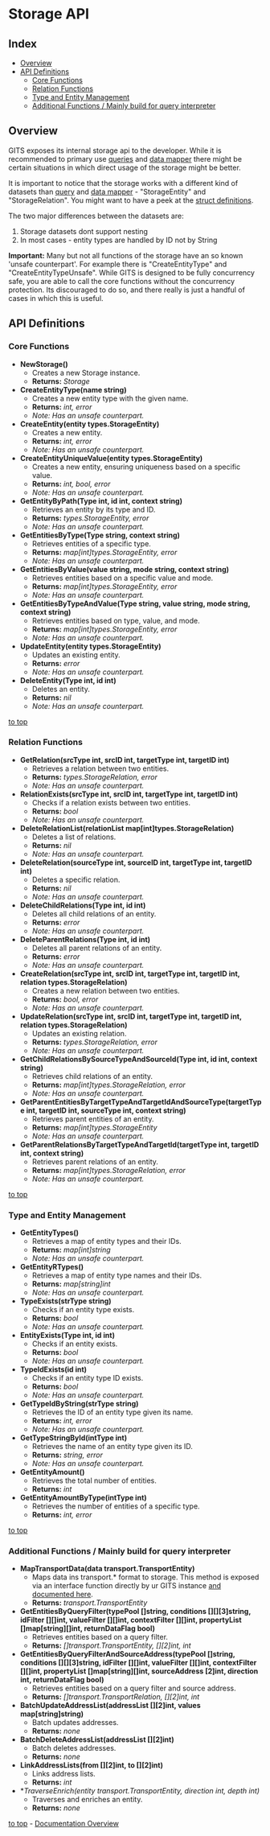 # Storage API

## Index
* [Overview](#overview)
* [API Definitions](#api-definitions)
  * [Core Functions](#core-functions)
  * [Relation Functions](#relation-functions)
  * [Type and Entity Management](#type-and-entity-management)
  * [Additional Functions / Mainly build for query interpreter](#additional-functions--mainly-build-for-query-interpreter)

## Overview
GITS exposes its internal storage api to the developer. While it is recommended to primary use [queries](./QUERY.md) and [data mapper](DATA_MAPPING.md) there might be certain situations in which direct usage of the storage might be better.

It is important to notice that the storage works with a different kind of datasets than [query](./QUERY.md) and [data mapper](./DATA_MAPPING.md) - "StorageEntity" and "StorageRelation". You might want to have a peek at the [struct definitions](./STORAGE_ARCHITECTURE.md).

The two major differences between the datasets are:
1. Storage datasets dont support nesting
2. In most cases - entity types are handled by ID not by String

**Important:** Many but not all functions of the storage have an so known 'unsafe counterpart'. For example there is "CreateEntityType" and "CreateEntityTypeUnsafe". While GITS is designed to be fully concurrency safe, you are able to call the core functions without the concurrency protection. Its discouraged to do so, and there really is just a handful of cases in which this is useful. 

## API Definitions
### Core Functions

* **NewStorage()**
  * Creates a new Storage instance.
  * **Returns:** *Storage*
* **CreateEntityType(name string)**
  * Creates a new entity type with the given name.
  * **Returns:** *int, error*
  * *Note: Has an unsafe counterpart.*
* **CreateEntity(entity types.StorageEntity)**
  * Creates a new entity.
  * **Returns:** *int, error*
  * *Note: Has an unsafe counterpart.*
* **CreateEntityUniqueValue(entity types.StorageEntity)**
  * Creates a new entity, ensuring uniqueness based on a specific value.
  * **Returns:** *int, bool, error*
  * *Note: Has an unsafe counterpart.*
* **GetEntityByPath(Type int, id int, context string)**
  * Retrieves an entity by its type and ID.
  * **Returns:** *types.StorageEntity, error*
  * *Note: Has an unsafe counterpart.*
* **GetEntitiesByType(Type string, context string)**
  * Retrieves entities of a specific type.
  * **Returns:** *map[int]types.StorageEntity, error*
  * *Note: Has an unsafe counterpart.*
* **GetEntitiesByValue(value string, mode string, context string)**
  * Retrieves entities based on a specific value and mode.
  * **Returns:** *map[int]types.StorageEntity, error*
  * *Note: Has an unsafe counterpart.*
* **GetEntitiesByTypeAndValue(Type string, value string, mode string, context string)**
  * Retrieves entities based on type, value, and mode.
  * **Returns:** *map[int]types.StorageEntity, error*
  * *Note: Has an unsafe counterpart.*
* **UpdateEntity(entity types.StorageEntity)**
  * Updates an existing entity.
  * **Returns:** *error*
  * *Note: Has an unsafe counterpart.*
* **DeleteEntity(Type int, id int)**
  * Deletes an entity.
  * **Returns:** *nil*
  * *Note: Has an unsafe counterpart.*

[to top](#storage-api)

### Relation Functions

* **GetRelation(srcType int, srcID int, targetType int, targetID int)**
  * Retrieves a relation between two entities.
  * **Returns:** *types.StorageRelation, error*
  * *Note: Has an unsafe counterpart.*
* **RelationExists(srcType int, srcID int, targetType int, targetID int)**
  * Checks if a relation exists between two entities.
  * **Returns:** *bool*
  * *Note: Has an unsafe counterpart.*
* **DeleteRelationList(relationList map[int]types.StorageRelation)**
  * Deletes a list of relations.
  * **Returns:** *nil*
  * *Note: Has an unsafe counterpart.*
* **DeleteRelation(sourceType int, sourceID int, targetType int, targetID int)**
  * Deletes a specific relation.
  * **Returns:** *nil*
  * *Note: Has an unsafe counterpart.*
* **DeleteChildRelations(Type int, id int)**
  * Deletes all child relations of an entity.
  * **Returns:** *error*
  * *Note: Has an unsafe counterpart.*
* **DeleteParentRelations(Type int, id int)**
  * Deletes all parent relations of an entity.
  * **Returns:** *error*
  * *Note: Has an unsafe counterpart.*
* **CreateRelation(srcType int, srcID int, targetType int, targetID int, relation types.StorageRelation)**
  * Creates a new relation between two entities.
  * **Returns:** *bool, error*
  * *Note: Has an unsafe counterpart.*
* **UpdateRelation(srcType int, srcID int, targetType int, targetID int, relation types.StorageRelation)**
  * Updates an existing relation.
  * **Returns:** *types.StorageRelation, error*
  * *Note: Has an unsafe counterpart.*
* **GetChildRelationsBySourceTypeAndSourceId(Type int, id int, context string)**
  * Retrieves child relations of an entity.
  * **Returns:** *map[int]types.StorageRelation, error*
  * *Note: Has an unsafe counterpart.*
* **GetParentEntitiesByTargetTypeAndTargetIdAndSourceType(targetType int, targetID int, sourceType int, context string)**
  * Retrieves parent entities of an entity.
  * **Returns:** *map[int]types.StorageEntity*
  * *Note: Has an unsafe counterpart.*
* **GetParentRelationsByTargetTypeAndTargetId(targetType int, targetID int, context string)**
  * Retrieves parent relations of an entity.
  * **Returns:** *map[int]types.StorageRelation, error*
  * *Note: Has an unsafe counterpart.*

[to top](#storage-api)

### Type and Entity Management

* **GetEntityTypes()**
  * Retrieves a map of entity types and their IDs.
  * **Returns:** *map[int]string*
  * *Note: Has an unsafe counterpart.*
* **GetEntityRTypes()**
  * Retrieves a map of entity type names and their IDs.
  * **Returns:** *map[string]int*
  * *Note: Has an unsafe counterpart.*
* **TypeExists(strType string)**
  * Checks if an entity type exists.
  * **Returns:** *bool*
  * *Note: Has an unsafe counterpart.*
* **EntityExists(Type int, id int)**
  * Checks if an entity exists.
  * **Returns:** *bool*
  * *Note: Has an unsafe counterpart.*
* **TypeIdExists(id int)**
  * Checks if an entity type ID exists.
  * **Returns:** *bool*
  * *Note: Has an unsafe counterpart.*
* **GetTypeIdByString(strType string)**
  * Retrieves the ID of an entity type given its name.
  * **Returns:** *int, error*
  * *Note: Has an unsafe counterpart.*
* **GetTypeStringById(intType int)**
  * Retrieves the name of an entity type given its ID.
  * **Returns:** *string, error*
  * *Note: Has an unsafe counterpart.*
* **GetEntityAmount()**
  * Retrieves the total number of entities.
  * **Returns:** *int*
* **GetEntityAmountByType(intType int)**
  * Retrieves the number of entities of a specific type.
  * **Returns:** *int, error*

[to top](#storage-api)

### Additional Functions / Mainly build for query interpreter

* **MapTransportData(data transport.TransportEntity)**
  * Maps data ins transport.* format to storage. This method is exposed via an interface function directly by ur GITS instance [and documented here](./DATA_MAPPING.md).
  * **Returns:** *transport.TransportEntity*
* **GetEntitiesByQueryFilter(typePool []string, conditions [][][3]string, idFilter [][]int, valueFilter [][]int, contextFilter [][]int, propertyList []map[string][]int, returnDataFlag bool)**
  * Retrieves entities based on a query filter.
  * **Returns:** *[]transport.TransportEntity, [][2]int, int*
* **GetEntitiesByQueryFilterAndSourceAddress(typePool []string, conditions [][][3]string, idFilter [][]int, valueFilter [][]int, contextFilter [][]int, propertyList []map[string][]int, sourceAddress [2]int, direction int, returnDataFlag bool)**
  * Retrieves entities based on a query filter and source address.
  * **Returns:** *[]transport.TransportRelation, [][2]int, int*
* **BatchUpdateAddressList(addressList [][2]int, values map[string]string)**
  * Batch updates addresses.
  * **Returns:** *none*
* **BatchDeleteAddressList(addressList [][2]int)**
  * Batch deletes addresses.
  * **Returns:** *none*
* **LinkAddressLists(from [][2]int, to [][2]int)**
  * Links address lists.
  * **Returns:** *int*
* **TraverseEnrich(entity *transport.TransportEntity, direction int, depth int)**
  * Traverses and enriches an entity.
  * **Returns:** *none*

[to top](#storage-api) - 
[Documentation Overview](INDEX.md)